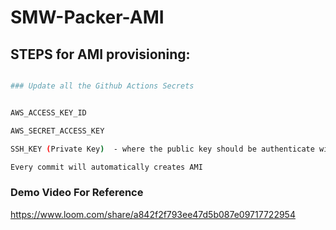 # SMW-Packer-AMI



## STEPS for AMI  provisioning:

```bash

### Update all the Github Actions Secrets


AWS_ACCESS_KEY_ID

AWS_SECRET_ACCESS_KEY

SSH_KEY (Private Key)  - where the public key should be authenticate with github

Every commit will automatically creates AMI

```

### Demo Video For Reference

https://www.loom.com/share/a842f2f793ee47d5b087e09717722954


    

